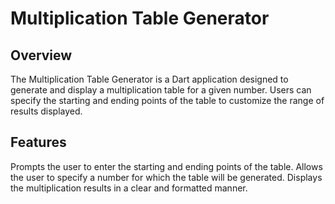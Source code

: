 # Multiplication Table Generator
## Overview
The Multiplication Table Generator is a Dart application designed to generate and display a multiplication table for a given number. Users can specify the starting and ending points of the table to customize the range of results displayed.

## Features
Prompts the user to enter the starting and ending points of the table.
Allows the user to specify a number for which the table will be generated.
Displays the multiplication results in a clear and formatted manner.
